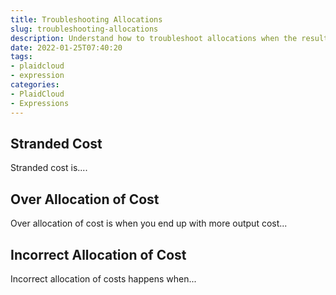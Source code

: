 ```yaml
---
title: Troubleshooting Allocations
slug: troubleshooting-allocations
description: Understand how to troubleshoot allocations when the results are not as expected
date: 2022-01-25T07:40:20
tags:
- plaidcloud
- expression
categories:
- PlaidCloud
- Expressions
---
```



## Stranded Cost


Stranded cost is....



## Over Allocation of Cost


Over allocation of cost is when you end up with more output cost...



## Incorrect Allocation of Cost


Incorrect allocation of costs happens when...


